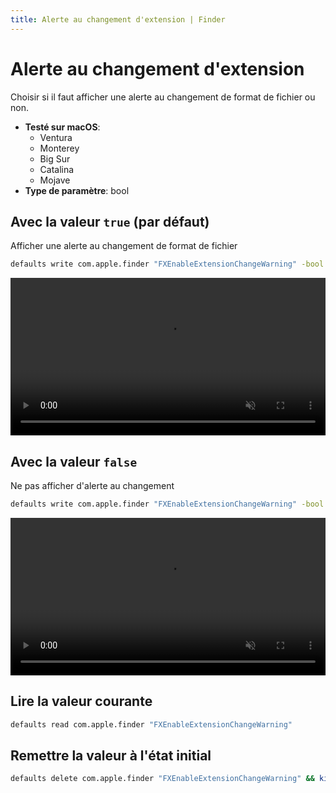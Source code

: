 ```yaml
---
title: Alerte au changement d'extension | Finder
---
```


# Alerte au changement d'extension

Choisir si il faut afficher une alerte au changement de format de fichier ou non.

<!-- break lists -->

- **Testé sur macOS**:
  - Ventura
  - Monterey
  - Big Sur
  - Catalina
  - Mojave
- **Type de paramètre**: bool

## Avec la valeur `true` (par défaut)

Afficher une alerte au changement de format de fichier

```bash
defaults write com.apple.finder "FXEnableExtensionChangeWarning" -bool "true" && killall Finder
```

<video autoplay loop muted playsinline width="739" height="416" style="max-width: 100%; height: auto">
  <source src="../../finder/images/FXEnableExtensionChangeWarning/true.mp4" type="video/mp4">
  Exemple avec la valeur true
</video>

## Avec la valeur `false`

Ne pas afficher d'alerte au changement

```bash
defaults write com.apple.finder "FXEnableExtensionChangeWarning" -bool "false" && killall Finder
```

<video autoplay loop muted playsinline width="739" height="416" style="max-width: 100%; height: auto">
  <source src="../../finder/images/FXEnableExtensionChangeWarning/false.mp4" type="video/mp4">
  Exemple avec la valeur false
</video>

## Lire la valeur courante

```bash
defaults read com.apple.finder "FXEnableExtensionChangeWarning"
```

## Remettre la valeur à l'état initial

```bash
defaults delete com.apple.finder "FXEnableExtensionChangeWarning" && killall Finder
```
